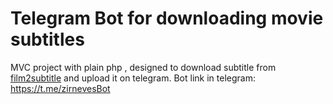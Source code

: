 # Telegram Bot for downloading movie subtitles
MVC project with plain php , designed to download subtitle from [film2subtitle](https://film2subtitle.com/) and upload it on telegram.
Bot link in telegram: https://t.me/zirnevesBot
